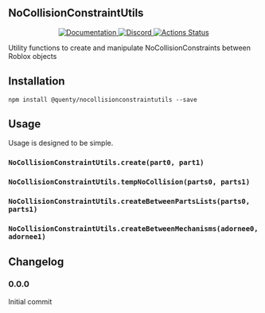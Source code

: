 ## NoCollisionConstraintUtils
<div align="center">
  <a href="http://quenty.github.io/api/">
    <img src="https://img.shields.io/badge/docs-website-green.svg" alt="Documentation" />
  </a>
  <a href="https://discord.gg/mhtGUS8">
    <img src="https://img.shields.io/badge/discord-nevermore-blue.svg" alt="Discord" />
  </a>
  <a href="https://github.com/Quenty/NevermoreEngine/actions">
    <img src="https://github.com/Quenty/NevermoreEngine/workflows/luacheck/badge.svg" alt="Actions Status" />
  </a>
</div>

Utility functions to create and manipulate NoCollisionConstraints between Roblox objects

## Installation
```
npm install @quenty/nocollisionconstraintutils --save
```

## Usage
Usage is designed to be simple.

### `NoCollisionConstraintUtils.create(part0, part1)`

### `NoCollisionConstraintUtils.tempNoCollision(parts0, parts1)`

### `NoCollisionConstraintUtils.createBetweenPartsLists(parts0, parts1)`

### `NoCollisionConstraintUtils.createBetweenMechanisms(adornee0, adornee1)`


## Changelog

### 0.0.0
Initial commit
